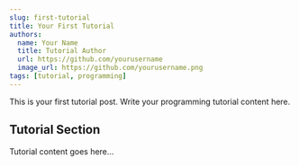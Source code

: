 ```yaml
---
slug: first-tutorial
title: Your First Tutorial
authors:
  name: Your Name
  title: Tutorial Author
  url: https://github.com/yourusername
  image_url: https://github.com/yourusername.png
tags: [tutorial, programming]
---
```


This is your first tutorial post. Write your programming tutorial content here.

## Tutorial Section

Tutorial content goes here...
